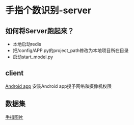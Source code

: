 # 手指个数识别-server

## 如何将Server跑起来？
- 本地启动redis
- 把/config/APP.py的project_path修改为本地项目所在目录
- 启动start_model.py

## client
[Android app](https://github.com/square-knight/OhMyFinger)
安装Android app授予网络和摄像机权限

## 数据集
[手指图片](https://github.com/square-knight/finger_train_set)
